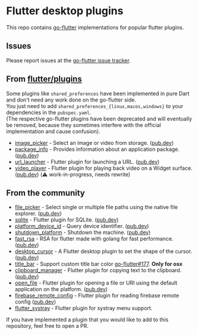 # Flutter desktop plugins

This repo contains [go-flutter](https://github.com/go-flutter-desktop/go-flutter) implementations for popular flutter plugins.

## Issues

Please report issues at the [go-flutter issue tracker](https://github.com/go-flutter-desktop/go-flutter/issues/).

## From [flutter/plugins](https://github.com/flutter/plugins)

Some plugins like `shared_preferences` have been implemented in pure Dart and don't need any work done on the go-flutter side.  
You just need to add `shared_preferences_{linux,macos,windows}` to your dependencies in the `pubspec.yaml`.  
(The respective go-flutter plugins have been deprecated and will eventually be removed, because they sometimes interfere with the official implementation and cause confusion).

- [image_picker](image_picker) - Select an image or video from storage. ([pub.dev](https://pub.dev/packages/image_picker))
- [package_info](package_info) - Provides information about an application package. ([pub.dev](https://pub.dev/packages/package_info))
- [url_launcher](url_launcher) - Flutter plugin for launching a URL. ([pub.dev](https://pub.dev/packages/url_launcher))
- [video_player](video_player) - Flutter plugin for playing back video on a Widget surface. ([pub.dev](https://pub.dev/packages/video_player)) (:warning: work-in-progress, needs rewrite)


## From the community
- [file_picker](https://github.com/miguelpruivo/flutter_file_picker) - Select single or multiple file paths using the native file explorer. ([pub.dev](https://pub.dev/packages/file_picker))
- [sqlite](https://github.com/boltomli/go-flutter-plugin-sqlite) - Flutter plugin for SQLite. ([pub.dev](https://pub.dev/packages/sqflite))
- [platform_device_id](https://github.com/BestBurning/platform_device_id) - Query device identifier. ([pub.dev](https://pub.dev/packages/platform_device_id))
- [shutdown_platform](https://github.com/BestBurning/shutdown_platform) - Shutdown the machine. ([pub.dev](https://pub.dev/packages/shutdown_platform))
- [fast_rsa](https://github.com/jerson/flutter-rsa) - RSA for flutter made with golang for fast performance. ([pub.dev](https://pub.dev/packages/fast_rsa))
- [desktop_cursor](https://github.com/Luukdegram/desktop_cursor) - A Flutter desktop plugin to set the shape of the cursor. ([pub.dev](https://pub.dev/packages/desktop_cursor))
- [title_bar](https://github.com/zephylac/title_bar) - Support custom title bar color [go-flutter#177](https://github.com/go-flutter-desktop/go-flutter/issues/177). **Only for osx**
- [clipboard_manager](https://github.com/djpnewton/go_flutter_clipboard_manager) - Flutter plugin for copying text to the clipboard. ([pub.dev](https://pub.dev/packages/clipboard_manager))
- [open_file](https://github.com/jld3103/go-flutter-open_file) - Flutter plugin for opening a file or URI using the default application on the platform. ([pub.dev](https://pub.dev/packages/open_file))
- [firebase_remote_config](https://github.com/jWinterDay/firebase_remote_config) - Flutter plugin for reading firebase remote config ([pub.dev](https://pub.dev/packages/firebase_remote_config))
- [flutter_systray](https://github.com/JanezStupar/flutter_systray) - Flutter plugin for systray menu support.

If you have implemented a plugin that you would like to add to this repository,
feel free to open a PR.

